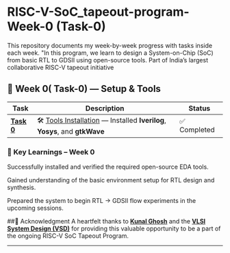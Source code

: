 # RISC-V-SoC_tapeout-program-Week-0 (Task-0)
This repository documents my week-by-week progress with tasks inside each week. "In this program, we learn to design a System-on-Chip (SoC) from basic RTL to GDSII using open-source tools. Part of India’s largest collaborative RISC-V tapeout initiative
## 📅 Week 0( Task-0)  — Setup & Tools

| Task | Description | Status |
|------|-------------|---------|
| [**Task 0**](Task-0/README.md) | 🛠️ [Tools Installation](Task-0/README.md) — Installed **Iverilog**, **Yosys**, and **gtkWave** | ✅ Completed |



### 🌟 Key Learnings – Week 0

Successfully installed and verified the required open-source EDA tools.

Gained understanding of the basic environment setup for RTL design and synthesis.

Prepared the system to begin RTL → GDSII flow experiments in the upcoming sessions.

##🙏 Acknowledgment
A heartfelt thanks to [**Kunal Ghosh**](https://github.com/kunalg123) and the **[VLSI System Design (VSD)](https://vsdiat.vlsisystemdesign.com/)** for providing this valuable opportunity to be a part of the ongoing RISC-V SoC Tapeout Program.


---
